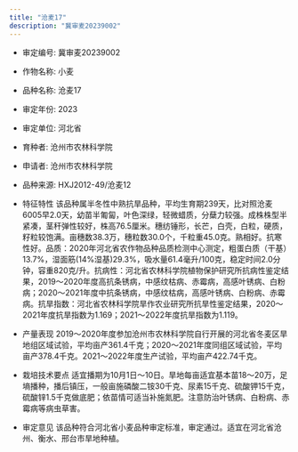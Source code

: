 ```yaml
---
title: "沧麦17"
description: "冀审麦20239002"
---
```

* 审定编号:  冀审麦20239002

*  作物名称:  小麦

*  品种名称:  沧麦17

*  审定年份:  2023

*  审定单位:  河北省

* 育种者:  沧州市农林科学院

*  申请者:  沧州市农林科学院

*  品种来源:  HXJ2012-49/沧麦12

*  特征特性
该品种属半冬性中熟抗旱品种，平均生育期239天，比对照沧麦6005早2.0天，幼苗半匍匐，叶色深绿，轻微蜡质，分蘖力较强。成株株型半紧凑，茎秆弹性较好，株高76.5厘米。穗纺锤形，长芒，白壳，白粒，硬质，籽粒较饱满。亩穗数38.3万，穗粒数30.0个，千粒重45.0克。熟相好。抗寒性好。品质：2020年河北省农作物品种品质检测中心测定，粗蛋白质（干基）13.7%，湿面筋(14%湿基)29.3%，吸水量61.4毫升/100克，稳定时间2.0分钟，容重820克/升。抗病性：河北省农林科学院植物保护研究所抗病性鉴定结果，2019～2020年度高抗条锈病，中感纹枯病、赤霉病，高感叶锈病、白粉病；2020～2021年度中抗条锈病，中感纹枯病，高感叶锈病、白粉病、赤霉病。抗旱指数：河北省农林科学院旱作农业研究所抗旱性鉴定结果，2020～2021年度抗旱指数为1.169；2021～2022年度抗旱指数为1.119。

*  产量表现
2019～2020年度参加沧州市农林科学院自行开展的河北省冬麦区旱地组区域试验，平均亩产361.4千克；2020～2021年度同组区域试验，平均亩产378.4千克。2021～2022年度生产试验，平均亩产422.74千克。

*  栽培技术要点
适宜播期为10月1日～10日。旱地每亩适宜基本苗18～20万，足墒播种，播后镇压，一般亩施磷酸二铵30千克、尿素15千克、硫酸钾15千克，硫酸锌1.5千克做底肥；依苗情可适当补施氮肥。注意防治叶锈病、白粉病、赤霉病等病虫草害。

*  审定意见
该品种符合河北省小麦品种审定标准，审定通过。适宜在河北省沧州、衡水、邢台市旱地种植。
